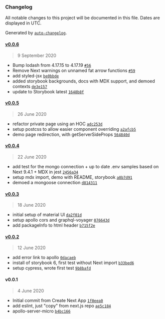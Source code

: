 ### Changelog

All notable changes to this project will be documented in this file. Dates are displayed in UTC.

Generated by [`auto-changelog`](https://github.com/CookPete/auto-changelog).

#### [v0.0.6](https://github.com/VulcanJS/vulcan-next-starter/compare/v0.0.5...v0.0.6)

> 9 September 2020

- Bump lodash from 4.17.15 to 4.17.19 [`#56`](https://github.com/VulcanJS/vulcan-next-starter/pull/56)
- Remove Next warnings on unnamed fat arrow functions [`#59`](https://github.com/VulcanJS/vulcan-next-starter/pull/59)
- add styled-jsx [`be0bbde`](https://github.com/VulcanJS/vulcan-next-starter/commit/be0bbde9a9beb40a2010ecaf9357252cfe2362a2)
- added storybook backgrounds, docs with MDX support, and demoed contexts [`de3e157`](https://github.com/VulcanJS/vulcan-next-starter/commit/de3e1574376e0d4f2747b276a14bc090a871fbee)
- update to Storybook latest [`1648b8f`](https://github.com/VulcanJS/vulcan-next-starter/commit/1648b8f9fd3ed86d6c9d8f60a3996e46c10c4034)

#### [v0.0.5](https://github.com/VulcanJS/vulcan-next-starter/compare/v0.0.4...v0.0.5)

> 26 June 2020

- refactor private page using an HOC [`adc253d`](https://github.com/VulcanJS/vulcan-next-starter/commit/adc253d21e6f98cdf696af5c14d4ca1eb00a19fb)
- setup postcss to allow easier component overriding [`a2afcb5`](https://github.com/VulcanJS/vulcan-next-starter/commit/a2afcb5c827987eb94f3c1e24bbeb87e1eea954f)
- demo page redirection, with getServerSideProps [`564840d`](https://github.com/VulcanJS/vulcan-next-starter/commit/564840dc8dfaa2cb6063c8d62600cc106970b52e)

#### [v0.0.4](https://github.com/VulcanJS/vulcan-next-starter/compare/v0.0.3...v0.0.4)

> 22 June 2020

- add test for the mongo connection + up to date .env samples based on Next 9.4.1 + MDX in jest [`2456a34`](https://github.com/VulcanJS/vulcan-next-starter/commit/2456a34bea8eac67332f302e0c41fb7c1758f0e7)
- setup mdx import, demo with README, storybook [`a8b7d91`](https://github.com/VulcanJS/vulcan-next-starter/commit/a8b7d9117ba4a4c6d8285962228b78cadbffc842)
- demoed a mongoose connection [`d814311`](https://github.com/VulcanJS/vulcan-next-starter/commit/d81431190376b480ed9b6210d1cd97012d9bc6b9)

#### [v0.0.3](https://github.com/VulcanJS/vulcan-next-starter/compare/v0.0.2...v0.0.3)

> 18 June 2020

- initial setup of material UI [`da2f01d`](https://github.com/VulcanJS/vulcan-next-starter/commit/da2f01dd9e2729bba0fa5b7e427fa8c1b740d129)
- setup apollo cors and graphql-voyager [`076643d`](https://github.com/VulcanJS/vulcan-next-starter/commit/076643dbcdfd723c9c9a63a9366e8c3225c62d91)
- add packageInfo to html header [`b715f2e`](https://github.com/VulcanJS/vulcan-next-starter/commit/b715f2edfe399deff7ba15bd03d58ecbe57f54f1)

#### [v0.0.2](https://github.com/VulcanJS/vulcan-next-starter/compare/v0.0.1...v0.0.2)

> 12 June 2020

- add error link to apollo [`0dacaeb`](https://github.com/VulcanJS/vulcan-next-starter/commit/0dacaeb7a704626c90e49da5c59a58437dbe702a)
- install of storybook 6, first test without Next import [`b33bed6`](https://github.com/VulcanJS/vulcan-next-starter/commit/b33bed65822a63f5e278252bc2272d3a7a9cc2c4)
- setup cypress, wrote first test [`9b8bafd`](https://github.com/VulcanJS/vulcan-next-starter/commit/9b8bafdd83f5ff28e8bade5fbbf4c9b276adba43)

#### v0.0.1

> 4 June 2020

- Initial commit from Create Next App [`1f0eea0`](https://github.com/VulcanJS/vulcan-next-starter/commit/1f0eea0f975c7dda76c891c2c94d6599a861120e)
- add eslint, just "copy" from next.js repo [`ae5c184`](https://github.com/VulcanJS/vulcan-next-starter/commit/ae5c184a487f63fb5a79d794f5b983d147a17682)
- apollo-server-micro [`b4bc166`](https://github.com/VulcanJS/vulcan-next-starter/commit/b4bc1669fa3feb508082de9864649934e5b7899c)
